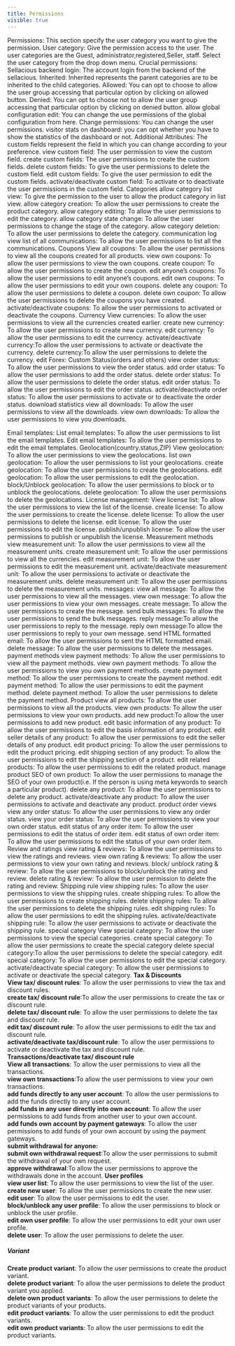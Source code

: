 ```yaml
---
title: Permissions
visible: true
---
```


Permissions:
This section specify the user category you want to give the permission.
User category:  Give the permission access to the user. The user categories are the Guest, administrator,registered,Seller, staff. Select the user category from the drop down menu.
Crucial permissions:
	Sellacious backend login: The account login from the backend of the sellacious.
Inherited: Inherited represents the parent categories are to be inherited to the child categories.
Allowed: You can opt to choose to allow the user group accessing that particular option by clicking on allowed button.
Denied:  You can opt to choose not to allow the user group accessing that particular option by clicking on denied button.
allow global configuration edit: You can change the use permissions of the global configuration from here.
Change permissions: You can change the user permissions.
visitor stats on dashboard: you can opt whether you have to show the statistics of the dashboard or not.
Additional Attributes: The custom fields represent the field in which you can change according to your preference.
view custom field:  The user permission to view the custom field.
create custom fields:  The user permissions to create the custom fields.
delete custom fields: To give the user permissions to delete the custom field.
edit custom fields:  To give the user permission to edit the custom fields.
activate/deactivate custom field: To activate or to deactivate the user permissions in the custom field.
Categories
allow category list view:  To give the permission to the user to allow the product category in list view.
allow category creation: To allow the user permissions to create the product category.
allow category editing: To allow  the user permissions to edit the category.
allow category state change: To allow the user permissions to change the stage of the category.
allow category deletion: To allow the user permissions to delete the category.
communication log
view list of all communications: To allow the user permissions to list all the communications.
Coupons
View all coupons: To allow the user permissions to view all the coupons created for all products.
view own coupons: To allow the user permissions to view the own coupons. 
create coupon: To allow the user permissions to create the coupon.
edit anyone’s coupons: To allow the user permissions to edit anyone’s coupons.
edit own coupons: To allow the user permissions to edit your own coupons.
delete any coupon: To allow the user permissions to delete a coupon.
delete own coupon: To allow the user permissions to delete the coupons you have created.
activate/deactivate coupons: To allow the user permissions to activated or deactivate the coupons.
Currency
View currencies: To allow the user permissions to view all the currencies created earlier.
create new currency: To allow the user permissions to create new currency.
edit currency: To allow the user permissions to edit the currency.
activate/deactivate currency:To allow the user permissions to activate or deactivate the currency.
delete currency:To allow the user permissions to delete the currency.
edit Forex: 
Custom Status(orders and others)
view order status: To allow the user permissions to view the order status.
add order status: To allow the user permissions to add the order status.
delete order status: To allow the user permissions to delete the order status.
edit order status: To allow the user permissions to edit the order status.
activate/deactivate order status: To allow the user permissions to  activate or to deactivate the order status.
download statistics
view all downloads: To allow the user permissions to view all the downloads.
view own downloads: To allow the user permissions to view you downloads.






Email templates:
List email templates: To allow the user permissions to list the email templates.
Edit email templates: To allow the user permissions to edit the email templates.
Geolocation(country.status,ZIP)
View geolocation: To allow the user permissions to view the geolocations.
list own geolocation: To allow the user permissions to list your geolocations.
create geolocation: To allow the user permissions to create the geolocations.
edit geolocation: To allow the user permissions to edit the geolocation.
block/Unblock geolocation: To allow the user permissions to block or to unblock the geolocations.
delete geolocation: To allow the user permissions to delete the geolocations.
License management:
View license list: To allow the user permissions to view the list of the license.
create license: To allow the user permissions to create the license.
delete license: To allow the user permissions to delete the license.
edit license: To allow the user permissions to edit the license.
publish/unpublish license: To allow the user permissions to publish or unpublish the license.
Measurement methods
view measurement unit: To allow the user permissions to view all the measurement units.
create measurement unit: To allow the user permissions to view all the currencies.
edit measurement unit: To allow the user permissions to edit the measurement unit.
activate/deactivate measurement unit: To allow the user permissions to activate or deactivate the measurement units.
delete measurement unit: To allow the user permissions to delete the measurement units.
messages:
view all message: To allow the user permissions to view all the messages.
view own message: To allow the user permissions to view your own messages.
create message: To allow the user permissions to create the message.
send bulk messages: To allow the user permissions to send the bulk messages.
reply message:To allow the user permissions to reply to the message.
reply own message:To allow the user permissions to reply to your own message.
send HTML formatted email: To allow the user permissions to sent the HTML formatted email.
delete message: To allow the user permissions to delete the messages.
payment methods
view payment methods: To allow the user permissions to view all the payment methods.
view own payment methods: To allow the user permissions to view you own payment methods.
create payment method: To allow the user permissions to create the  payment method.
edit payment method: To allow the user permissions to edit the payment method.
delete payment method: To allow the user permissions to delete the payment method.
Product
view all products: To allow the user permissions to view all the products.
view own products: To allow the user permissions to view your own products.
add new product:To allow the user permissions to add new product.
edit basic information of any product: To allow the user permissions to edit the basis information of any product.
edit seller details of any product: To allow the user permissions to edit the seller details of any product.
edit product pricing: To allow the user permissions to edit the product pricing.
edit shipping section of any product: To allow the user permissions to edit the shipping section of a product.
edit related products: To allow the user permissions to edit the related product.
manage product SEO of own product: To allow the user permissions to manage the SEO of your own product(i.e. If the person is using meta keywords to search a particular product).
delete any product: To allow the user permissions to delete any product.
activate/deactivate any product: To allow the user permissions to activate and deactivate any product.
product order views
view any order status: To allow the user permissions to view any order status.
view your order status: To allow the user permissions to view your own order status.
edit status of any order item: To allow the user permissions to edit the status of order item.
edit status of own order item: To allow the user permissions to edit the status of your own order item.
Review and ratings
view rating & reviews: To allow the user permissions to view the ratings and reviews.
view own rating & reviews: To allow the user permissions to view your own rating and reviews.
block/ unblock rating & review: To allow the user permissions to block/unblock the rating and review.
delete rating & review: To allow the user permission to delete the rating and review.
Shipping rule
view shipping rules: To allow the user permissions to view the shipping rules.
create shipping rules: To allow the user permissions to create shipping rules.
delete shipping rules: To allow the user permissions to delete the shipping rules.
edit shipping rules: To allow the user permissions to edit the shipping rules.
activate/deactivate shipping rule: To allow the user permissions to activate or deactivate the shipping rule.
special category
View special category: To allow the user permissions to view the special categories.
create special category: To allow the user permissions to create the special category
delete special category:To allow the user permissions to delete the special category.
edit special category: To allow the user permissions to edit the special category.
activate/deactivate special category: To allow the user permissions to activate or deactivate the special category.
**Tax & Discounts**
<br>**View tax/ discount rules**: To allow the user permissions to view the tax and discount rules.
<br>**create tax/ discount rule**:To allow the user permissions to create the tax or discount rule.
<br>**delete tax/ discount rule**: To allow the user permissions to delete the tax and discount rule.
<br>**edit tax/ discount rule**: To allow the user permissions to edit the tax and discount rule.
<br>**activate/deactivate tax/discount rule**: To allow the user permissions to activate or deactivate the tax and discount rule.
<br>**Transactions/deactivate tax/ discount rule**
<br>**View all transactions**: To allow the user permissions to view all the transactions.
<br>**view own transactions**:To allow the user permissions to view your own transactions.
<br>**add funds directly to any user account**: To allow the user permissions to add the funds directly to any user account.
<br>**add funds in any user directly into own account**: To allow the user permissions to add funds from another user to your own account.
<br>**add funds own account by payment gateways**: To allow the user permissions to add funds of your own account by using the payment gateways.
<br>**submit withdrawal for anyone:** 
<br>**submit own withdrawal request**:To allow the user permissions to submit the withdrawal of your own request.
<br>**approve withdrawal**:To allow the user permissions to approve the withdrawals done in the account.
**User profiles**
<br>**view user list**: To allow the user permissions to view the list of the user.
<br>**create new user**: To allow the user permissions to create the new user.
<br>**edit user**: To allow the user permissions to edit the user.
<br>**block/unblock any user profile**: To allow the user permissions to block or unblock the user profile.
<br>**edit own user profile**: To allow the user permissions to edit your own user profile.
<br>**delete user**: To allow the user permissions to delete the user.
##### Variant
**Create product variant**: To allow the user permissions to create the product variant.
<br>**delete product variant**: To allow the user permissions to delete the product variant you applied.
<br>**delete own product variants**: To allow the user permissions to delete the product variants of your products.
<br>**edit product variants**: To allow the user permissions to edit the product variants.
<br>**edit own product variants**: To allow the user permissions to edit the product variants.
